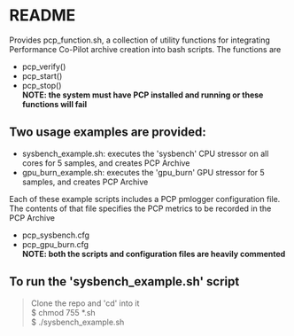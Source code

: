 # README

Provides pcp_function.sh, a collection of utility functions for integrating Performance
Co-Pilot archive creation into bash scripts. The functions are
* pcp_verify()
* pcp_start()
* pcp_stop()  
  **NOTE: the system must have PCP installed and running or these functions will fail** 

## Two usage examples are provided:
* sysbench_example.sh: executes the 'sysbench' CPU stressor on all cores for 5 samples, and creates PCP Archive
* gpu_burn_example.sh: executes the 'gpu_burn' GPU stressor for 5 samples, and creates PCP Archive
  
Each of these example scripts includes a PCP pmlogger configuration file. The contents of that
file specifies the PCP metrics to be recorded in the PCP Archive
* pcp_sysbench.cfg
* pcp_gpu_burn.cfg  
  **NOTE: both the scripts and configuration files are heavily commented**

## To run the 'sysbench_example.sh' script
> Clone the repo and 'cd' into it  
> $ chmod 755 *.sh  
> $ ./sysbench_example.sh  

